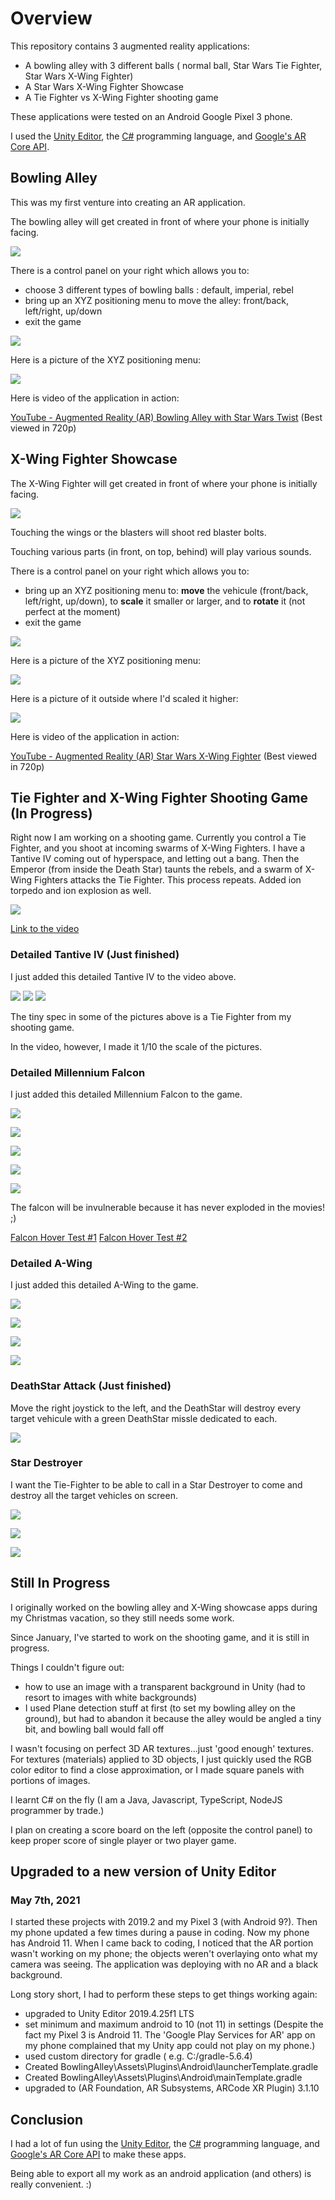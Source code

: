 # Overview

This repository contains 3 augmented reality applications:

- A bowling alley with 3 different balls ( normal ball, Star Wars Tie Fighter, Star Wars X-Wing Fighter)
- A Star Wars X-Wing Fighter Showcase
- A Tie Fighter vs X-Wing Fighter shooting game

These applications were tested on an Android Google Pixel 3 phone.

I used the [Unity Editor](https://unity.com/products/core-platform), the [C#](https://docs.microsoft.com/en-us/dotnet/csharp/) programming language, and [Google's AR Core API](https://developers.google.com/ar).

## Bowling Alley

This was my first venture into creating an AR application.

The bowling alley will get created in front of where your phone is initially facing.

![](./AR_bowlingAlley.png)

There is a control panel on your right which allows you to:

- choose 3 different types of bowling balls : default, imperial, rebel
- bring up an XYZ positioning menu to move the alley: front/back, left/right, up/down
- exit the game

![](./AR_BowlingAlleyControlPanel.png)

Here is a picture of the XYZ positioning menu:

![](./AR_BowlingAlleyPositioningMenu.png)

Here is video of the application in action:

[YouTube - Augmented Reality (AR) Bowling Alley with Star Wars Twist](https://www.youtube.com/watch?v=xRjAHuDsP-E) (Best viewed in 720p)

## X-Wing Fighter Showcase

The X-Wing Fighter will get created in front of where your phone is initially facing.

![](./AR_XWingFighter.png)

Touching the wings or the blasters will shoot red blaster bolts.

Touching various parts (in front, on top, behind) will play various sounds.

There is a control panel on your right which allows you to:

- bring up an XYZ positioning menu to: **move** the vehicule (front/back, left/right, up/down), to **scale** it smaller or larger, and to **rotate** it (not perfect at the moment)
- exit the game

![](./AR_XWingFighterControlPanel.png)

Here is a picture of the XYZ positioning menu:

![](./AR_XWingFighterPositioningMenu.png)

Here is a picture of it outside where I'd scaled it higher:

![](./AR_XWingFighter_Outside.png)

Here is video of the application in action:

[YouTube - Augmented Reality (AR) Star Wars X-Wing Fighter](https://www.youtube.com/watch?v=gzRnFOTOMKY) (Best viewed in 720p)

## Tie Fighter and X-Wing Fighter Shooting Game (In Progress)

Right now I am working on a shooting game. Currently you control a
Tie Fighter, and you shoot at incoming swarms of X-Wing Fighters.
I have a Tantive IV coming out of hyperspace, and letting out a bang.
Then the Emperor (from inside the Death Star) taunts the rebels, and a swarm
of X-Wing Fighters attacks the Tie Fighter. This process repeats.
Added ion torpedo and ion explosion as well.

![](./shootingGame.png)

[Link to the video](https://www.youtube.com/watch?v=prQ8P_4_pXQ&t=17s)

### Detailed Tantive IV (Just finished)

I just added this detailed Tantive IV to the video above.

![](./tantiveiv_1.png)
![](./tantiveiv_2.png)
![](./tantiveiv_3.png)

The tiny spec in some of the pictures above is a Tie Fighter from my shooting game.

In the video, however, I made it 1/10 the scale of the pictures.


### Detailed Millennium Falcon

I just added this detailed Millennium Falcon to the game.

![](./falconTop.png)

![](./falconBottom.png)

![](./falconBack.png)

![](./falconSide.png)

![](./falconFront.png)

The falcon will be invulnerable because it has never exploded in the movies! ;)

[Falcon Hover Test #1](https://www.youtube.com/watch?v=1zfCrN85P5w)
[Falcon Hover Test #2](https://www.youtube.com/watch?v=iILT7N6IbtY)

### Detailed A-Wing

I just added this detailed A-Wing to the game.

![](./A-Wing-Front.jpg)

![](./A-Wing-Top.jpg)

![](./A-Wing-Side.jpg)

![](./A-Wing-Back.jpg)

### DeathStar Attack (Just finished)

Move the right joystick to the left, and the DeathStar will destroy every target vehicule with a green DeathStar missle dedicated to each.

![](./deathstar_shooting.png)


### Star Destroyer

I want the Tie-Fighter to be able to call in a Star Destroyer to come and destroy all the target vehicles on screen.

![](./star-destroyer-topside-view1.png)

![](./star-destroyer-backside-view1.png)

![](./star-destroyer-underbelly.png)


## Still In Progress

I originally worked on the bowling alley and X-Wing showcase apps during my Christmas vacation, so they still needs some work.

Since January, I've started to work on the shooting game, and it is still in progress.

Things I couldn't figure out:

- how to use an image with a transparent background in Unity (had to resort to images with white backgrounds)
- I used Plane detection stuff at first (to set my bowling alley on the ground), but had to abandon it because the alley would be angled a tiny bit, and bowling ball would fall off

I wasn't focusing on perfect 3D AR textures...just 'good enough' textures. For textures (materials) applied to 3D objects, I just quickly used the RGB color editor to find a close approximation, or I made square panels with portions of images.

I learnt C# on the fly (I am a Java, Javascript, TypeScript, NodeJS programmer by trade.)

I plan on creating a score board on the left (opposite the control panel) to keep proper score of single player or two player game.

## Upgraded to a new version of Unity Editor

### May 7th, 2021

I started these projects with 2019.2 and my Pixel 3 (with Android 9?).
Then my phone updated a few times during a pause in coding. Now my phone has Android 11.
When I came back to coding, I noticed that the AR portion wasn't working on my phone; the objects weren't overlaying onto what my camera was seeing. The application was deploying with no AR and a black background.

Long story short, I had to perform these steps to get things working again:
- upgraded to Unity Editor 2019.4.25f1 LTS
- set minimum and maximum android to 10 (not 11) in settings (Despite the fact my Pixel 3 is Android 11. The 'Google Play Services for AR' app on my phone complained that my Unity app could not play on my phone.)
- used custom directory for gradle ( e.g. C:/gradle-5.6.4) 
- Created BowlingAlley\Assets\Plugins\Android\launcherTemplate.gradle
- Created BowlingAlley\Assets\Plugins\Android\mainTemplate.gradle
- upgraded to (AR Foundation, AR Subsystems, ARCode XR Plugin) 3.1.10

## Conclusion

I had a lot of fun using the [Unity Editor](https://unity.com/products/core-platform), the [C#](https://docs.microsoft.com/en-us/dotnet/csharp/) programming language, and [Google's AR Core API](https://developers.google.com/ar) to make these apps.

Being able to export all my work as an android application (and others) is really convenient. :)
